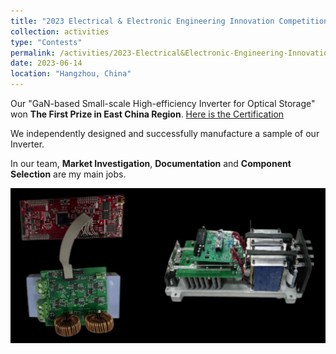 ```yaml
---
title: "2023 Electrical & Electronic Engineering Innovation Competition"
collection: activities
type: "Contests"
permalink: /activities/2023-Electrical&Electronic-Engineering-Innovation-Competition
date: 2023-06-14
location: "Hangzhou, China"
---
```


Our "GaN-based Small-scale High-efficiency Inverter for Optical Storage" won **The First Prize in East China Region**. [Here is the Certification](https://zhuzixuan0809.github.io/files/Activities/浙江大学-2023电气电子工程创新大赛华东一等奖.pdf)

We independently designed and successfully manufacture a sample of our Inverter.

In our team, **Market Investigation**, **Documentation** and **Component Selection** are my main jobs.

<img src='/images/2023逆变器实物图片.png'>
